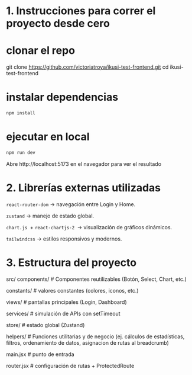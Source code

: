 # 1. Instrucciones para correr el proyecto desde cero
# clonar el repo
git clone https://github.com/victoriatroya/ikusi-test-frontend.git
cd ikusi-test-frontend

# instalar dependencias

```bash
npm install
```

# ejecutar en local
```bash
npm run dev
```

Abre http://localhost:5173 en el navegador para ver el resultado
# 2. Librerías externas utilizadas
`react-router-dom` → navegación entre Login y Home.

`zustand` → manejo de estado global.

`chart.js `+ `react-chartjs-2 `→ visualización de gráficos dinámicos.

`tailwindcss` → estilos responsivos y modernos.


# 3. Estructura del proyecto 
  src/
   components/    # Componentes reutilizables (Botón, Select, Chart, etc.)

   constants/     # valores constantes (colores, iconos, etc.)

   views/         # pantallas principales (Login, Dashboard)

   services/      # simulación de APIs con setTimeout

   store/         # estado global (Zustand)

   helpers/       # Funciones utilitarias y de negocio (ej. cálculos de estadísticas, filtros, ordenamiento de datos, asignacion de rutas al breadcrumb)

   main.jsx       # punto de entrada

   router.jsx     # configuración de rutas + ProtectedRoute

